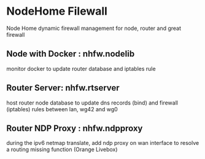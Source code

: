 # NodeHome Filewall 

Node Home dynamic firewall management for node, router and great firewall

## Node with Docker : nhfw.nodelib

monitor docker to update router database and iptables rule

## Router Server: nhfw.rtserver 

host router node database to update dns records (bind) and firewall (iptables) rules between lan, wg42 and wg0

## Router NDP Proxy : nhfw.ndpproxy

during the ipv6 netmap translate, add ndp proxy on wan interface to resolve a routing missing function (Orange Livebox)

